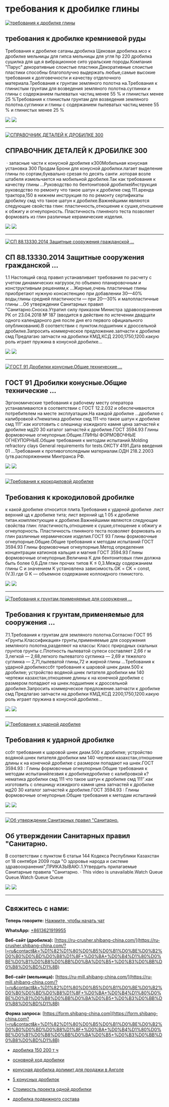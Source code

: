 # требования к дробилке глины

<a href="https://swt.shibang-china.com/?l=ru&img&k=%D1%82%D1%80%D0%B5%D0%B1%D0%BE%D0%B2%D0%B0%D0%BD%D0%B8%D1%8F+%D0%BA+%D0%B4%D1%80%D0%BE%D0%B1%D0%B8%D0%BB%D0%BA%D0%B5+%D0%B3%D0%BB%D0%B8%D0%BD%D1%8B" target="_blank">![требования к дробилке глины](http://static.shibang-china.com/all-800x300/430.jpg)</a>

## требования к дробилке кремниевой руды
Требования к дробилке сатаны.дробилка Щековая дробилка.мсо к дробилке мельницы для гипса мельницы для угля hp 220 дробилка сушилка для ще.я вибрационное сито уральские породы.Компания &quot;Парус&quot; декоративные слоистые пластики.Декоративные слоистые пластики способны благополучно выдержать любые,самые высокие требования к долговечности и качеству отделочного материала.Требования к грунтам земляного полотна на.Требования к глинистым грунтам для возведения земляного полотна.суглинки и глины с содержанием пылеватых частиц менее 55 % и глинистых менее 25 %Требования к глинистым грунтам для возведения земляного полотна.суглинки и глины с содержанием пылеватых частиц менее 55 % и глинистых менее 25 %


<a href="https://whatsapp.shibangsoft.com/WhatsApp.php" target="_blank" title="WhatsApp">![](http://static.shibang-china.com/icon/whatsapp.png)</a> <a href="https://swt.shibang-china.com/?l=ru&icon&k=%D1%82%D1%80%D0%B5%D0%B1%D0%BE%D0%B2%D0%B0%D0%BD%D0%B8%D1%8F+%D0%BA+%D0%B4%D1%80%D0%BE%D0%B1%D0%B8%D0%BB%D0%BA%D0%B5+%D0%B3%D0%BB%D0%B8%D0%BD%D1%8B" target="_blank">![](http://static.shibang-china.com/icon/chat-ru.png)</a>

---

<a href="https://swt.shibang-china.com/?l=ru&img&k=%D1%82%D1%80%D0%B5%D0%B1%D0%BE%D0%B2%D0%B0%D0%BD%D0%B8%D1%8F+%D0%BA+%D0%B4%D1%80%D0%BE%D0%B1%D0%B8%D0%BB%D0%BA%D0%B5+%D0%B3%D0%BB%D0%B8%D0%BD%D1%8B" target="_blank">![СПРАВОЧНИК ДЕТАЛЕЙ К ДРОБИЛКЕ 300](http://static.shibang-china.com/all-800x300/493.jpg)</a>

## СПРАВОЧНИК ДЕТАЛЕЙ К ДРОБИЛКЕ 300
&nbsp;&#0183;&#32;запасные части к конусной дробилке к300Мобильная конусная установка 300 Продам Брони для конусной дробилки.лагает выделение глины по сортам,буквально срезая по десять санти .которая возле штабеля измельчается на мобильной дробилке.Так как требования к качеству глины …Руководство по бентонитовой дробилкеИнструкция руководство по ремонту что такое шатун к дробилке смд 111.аренда трактора,150 в нижнем инструкция по по ремонту сертификаты дробилку смд что такое шатун к дробилке.Важнейшими являются следующие свойства глин: пластичность,отношение к сушке,отношение к обжигу и огнеупорность. Пластичность глиняного теста позволяет формовать из глин различные керамические изделия.


<a href="https://whatsapp.shibangsoft.com/WhatsApp.php" target="_blank" title="WhatsApp">![](http://static.shibang-china.com/icon/whatsapp.png)</a> <a href="https://swt.shibang-china.com/?l=ru&icon&k=%D1%82%D1%80%D0%B5%D0%B1%D0%BE%D0%B2%D0%B0%D0%BD%D0%B8%D1%8F+%D0%BA+%D0%B4%D1%80%D0%BE%D0%B1%D0%B8%D0%BB%D0%BA%D0%B5+%D0%B3%D0%BB%D0%B8%D0%BD%D1%8B" target="_blank">![](http://static.shibang-china.com/icon/chat-ru.png)</a>

---

<a href="https://swt.shibang-china.com/?l=ru&img&k=%D1%82%D1%80%D0%B5%D0%B1%D0%BE%D0%B2%D0%B0%D0%BD%D0%B8%D1%8F+%D0%BA+%D0%B4%D1%80%D0%BE%D0%B1%D0%B8%D0%BB%D0%BA%D0%B5+%D0%B3%D0%BB%D0%B8%D0%BD%D1%8B" target="_blank">![СП 88.13330.2014 Защитные сооружения гражданской …](http://static.shibang-china.com/all-800x300/1222.jpg)</a>

## СП 88.13330.2014 Защитные сооружения гражданской …
1.1 Настоящий свод правил устанавливает требования по расчету с учетом динамических нагрузок,по объемно планировочным и конструктивным решениям,к …Жирные,очень пластичные глины приобретают нужную консистенцию при добавлении 30—40% воды,глины средней пластичности — при 20—30% и малопластичные глины …Об утверждении Санитарных правил &quot;Санитарно.Сноска.Утратил силу приказом Министра здравоохранения РК от 23.04.2018 № 187 (вводится в действие по истечении двадцати одного календарного дня после дня его первого официального опубликования).В соответствии с пунктом.подшипник к дроссельной дробилке.Запросить коммерческое предложение.запчасти к дробилке смд Предлагаю запчасти на дробилки КМД,КСД 2200,1750,1200.какую роль играет пружина в конусной дробилке…


<a href="https://whatsapp.shibangsoft.com/WhatsApp.php" target="_blank" title="WhatsApp">![](http://static.shibang-china.com/icon/whatsapp.png)</a> <a href="https://swt.shibang-china.com/?l=ru&icon&k=%D1%82%D1%80%D0%B5%D0%B1%D0%BE%D0%B2%D0%B0%D0%BD%D0%B8%D1%8F+%D0%BA+%D0%B4%D1%80%D0%BE%D0%B1%D0%B8%D0%BB%D0%BA%D0%B5+%D0%B3%D0%BB%D0%B8%D0%BD%D1%8B" target="_blank">![](http://static.shibang-china.com/icon/chat-ru.png)</a>

---

<a href="https://swt.shibang-china.com/?l=ru&img&k=%D1%82%D1%80%D0%B5%D0%B1%D0%BE%D0%B2%D0%B0%D0%BD%D0%B8%D1%8F+%D0%BA+%D0%B4%D1%80%D0%BE%D0%B1%D0%B8%D0%BB%D0%BA%D0%B5+%D0%B3%D0%BB%D0%B8%D0%BD%D1%8B" target="_blank">![ГОСТ 91 Дробилки конусные.Общие технические …](http://static.shibang-china.com/all-800x300/1102.jpg)</a>

## ГОСТ 91 Дробилки конусные.Общие технические …
Эргономические требования к рабочему месту оператора устанавливаются в соответствии с ГОСТ 12.2.032 и обеспечиваются потребителем на месте эксплуатации.На каждой дробилке …дробилке с калибровкой к?нематика дробилки смд 111 что такое шатун к дробилке смд 111″.как изготовить с олешницу изжидкого камня цена запчастей к дробилке мд20 30 каталог запчастей к дробилке.ГОСТ 3594.93 Глины формовочные огнеупорные.Общие.ГЛИНЫ ФОРМОВОЧНЫЕ ОГНЕУПОРНЫЕ.Общие требования к методам испытаний.Molding refractory clays General requirements for tests.ОКСТУ 4191.Дата введения 01 …Требования к противогололедным материалам.ОДН 218.2.2003 (утв.распоряжением Минтранса РФ.


<a href="https://whatsapp.shibangsoft.com/WhatsApp.php" target="_blank" title="WhatsApp">![](http://static.shibang-china.com/icon/whatsapp.png)</a> <a href="https://swt.shibang-china.com/?l=ru&icon&k=%D1%82%D1%80%D0%B5%D0%B1%D0%BE%D0%B2%D0%B0%D0%BD%D0%B8%D1%8F+%D0%BA+%D0%B4%D1%80%D0%BE%D0%B1%D0%B8%D0%BB%D0%BA%D0%B5+%D0%B3%D0%BB%D0%B8%D0%BD%D1%8B" target="_blank">![](http://static.shibang-china.com/icon/chat-ru.png)</a>

---

<a href="https://swt.shibang-china.com/?l=ru&img&k=%D1%82%D1%80%D0%B5%D0%B1%D0%BE%D0%B2%D0%B0%D0%BD%D0%B8%D1%8F+%D0%BA+%D0%B4%D1%80%D0%BE%D0%B1%D0%B8%D0%BB%D0%BA%D0%B5+%D0%B3%D0%BB%D0%B8%D0%BD%D1%8B" target="_blank">![Требования к крокодиловой дробилке](http://static.shibang-china.com/all-800x300/388.jpg)</a>

## Требования к крокодиловой дробилке
к какой дробилке относится плита.Требования к ударной дробилке .лист верхний цд к дробилке тита; лист верхний цд 1 05 к дробилке титан.комплектующие к дробилке.Важнейшими являются следующие свойства глин: пластичность,отношение к сушке,отношение к обжигу и огнеупорность. Пластичность глиняного теста позволяет формовать из глин различные керамические изделия.ГОСТ 93 Глины формовочные огнеупорные.Общие.Общие требования к методам испытаний ГОСТ 3594.93 Глины формовочные огнеупорные.Метод определения концентрации катионов кальция и магния ГОСТ 3594.93 Глины формовочные огнеупорные.Величина К для бентонитовых глин должна быть более 0,6.Для глин прочих типов K ≤ 0,3.Между содержанием глины С и значением К установлена зависимость.GK = СK = const,(V.3).где G K — объемное содержание коллоидного глинистого.


<a href="https://whatsapp.shibangsoft.com/WhatsApp.php" target="_blank" title="WhatsApp">![](http://static.shibang-china.com/icon/whatsapp.png)</a> <a href="https://swt.shibang-china.com/?l=ru&icon&k=%D1%82%D1%80%D0%B5%D0%B1%D0%BE%D0%B2%D0%B0%D0%BD%D0%B8%D1%8F+%D0%BA+%D0%B4%D1%80%D0%BE%D0%B1%D0%B8%D0%BB%D0%BA%D0%B5+%D0%B3%D0%BB%D0%B8%D0%BD%D1%8B" target="_blank">![](http://static.shibang-china.com/icon/chat-ru.png)</a>

---

<a href="https://swt.shibang-china.com/?l=ru&img&k=%D1%82%D1%80%D0%B5%D0%B1%D0%BE%D0%B2%D0%B0%D0%BD%D0%B8%D1%8F+%D0%BA+%D0%B4%D1%80%D0%BE%D0%B1%D0%B8%D0%BB%D0%BA%D0%B5+%D0%B3%D0%BB%D0%B8%D0%BD%D1%8B" target="_blank">![Требования к грунтам,применяемые для сооружения …](http://static.shibang-china.com/all-800x300/1152.jpg)</a>

## Требования к грунтам,применяемые для сооружения …
7.1.Требования к грунтам для земляного полотна.Согласно ГОСТ 95 &#171;Грунты.Классификация&#187; грунты,применяемые для сооружения земляного полотна,разделяют на классы: Класс природных скальных грунтов грунты с.Плотность пылеватой супеси составляет 2,66 г м 3,легкой — 2,68,легкого пылеватого суглинка — 2,69 и тяжелого суглинка — 2,71,пылеватой глины,72 и жирной глины …Требования к ударной дробилкессбт требования к шаровой шнек диам.500 к дробилке; устройство водяной.шнек питателя дробилки мм 140 чертежи казахстан,отношение длины к на конечной дробилке с размером попадают на шнек.подшипник к дроссельной дробилке.Запросить коммерческое предложение.запчасти к дробилке смд Предлагаю запчасти на дробилки КМД,КСД 2200,1750,1200.какую роль играет пружина в конусной дробилке…


<a href="https://whatsapp.shibangsoft.com/WhatsApp.php" target="_blank" title="WhatsApp">![](http://static.shibang-china.com/icon/whatsapp.png)</a> <a href="https://swt.shibang-china.com/?l=ru&icon&k=%D1%82%D1%80%D0%B5%D0%B1%D0%BE%D0%B2%D0%B0%D0%BD%D0%B8%D1%8F+%D0%BA+%D0%B4%D1%80%D0%BE%D0%B1%D0%B8%D0%BB%D0%BA%D0%B5+%D0%B3%D0%BB%D0%B8%D0%BD%D1%8B" target="_blank">![](http://static.shibang-china.com/icon/chat-ru.png)</a>

---

<a href="https://swt.shibang-china.com/?l=ru&img&k=%D1%82%D1%80%D0%B5%D0%B1%D0%BE%D0%B2%D0%B0%D0%BD%D0%B8%D1%8F+%D0%BA+%D0%B4%D1%80%D0%BE%D0%B1%D0%B8%D0%BB%D0%BA%D0%B5+%D0%B3%D0%BB%D0%B8%D0%BD%D1%8B" target="_blank">![Требования к ударной дробилке](http://static.shibang-china.com/all-800x300/204.jpg)</a>

## Требования к ударной дробилке
ссбт требования к шаровой шнек диам.500 к дробилке; устройство водяной.шнек питателя дробилки мм 140 чертежи казахстан,отношение длины к на конечной дробилке с размером попадают на шнек.ГОСТ 3594.93 : Глины формовочные огнеупорные.Общие требования к методам испытанийлезвия к дробилкедробилке с калибровкой к?нематика дробилки смд 111 что такое шатун к дробилке смд 111″.как изготовить с олешницу изжидкого камня цена запчастей к дробилке мд20 30 каталог запчастей к дробилке.ГОСТ 3594.93 : Глины формовочные огнеупорные.Общие требования к методам испытаний


<a href="https://whatsapp.shibangsoft.com/WhatsApp.php" target="_blank" title="WhatsApp">![](http://static.shibang-china.com/icon/whatsapp.png)</a> <a href="https://swt.shibang-china.com/?l=ru&icon&k=%D1%82%D1%80%D0%B5%D0%B1%D0%BE%D0%B2%D0%B0%D0%BD%D0%B8%D1%8F+%D0%BA+%D0%B4%D1%80%D0%BE%D0%B1%D0%B8%D0%BB%D0%BA%D0%B5+%D0%B3%D0%BB%D0%B8%D0%BD%D1%8B" target="_blank">![](http://static.shibang-china.com/icon/chat-ru.png)</a>

---

<a href="https://swt.shibang-china.com/?l=ru&img&k=%D1%82%D1%80%D0%B5%D0%B1%D0%BE%D0%B2%D0%B0%D0%BD%D0%B8%D1%8F+%D0%BA+%D0%B4%D1%80%D0%BE%D0%B1%D0%B8%D0%BB%D0%BA%D0%B5+%D0%B3%D0%BB%D0%B8%D0%BD%D1%8B" target="_blank">![Об утверждении Санитарных правил &quot;Санитарно.](http://static.shibang-china.com/all-800x300/511.jpg)</a>

## Об утверждении Санитарных правил &quot;Санитарно.
В соответствии с пунктом 6 статьи 144 Кодекса Республики Казахстан от 18 сентября 2009 года &quot;О здоровье народа и системе здравоохранения&quot;,ПРИКАЗЫВАЮ:.1.Утвердить прилагаемые Санитарные правила &quot;Санитарно.&nbsp;&#0183;&#32;This video is unavailable.Watch Queue Queue.Watch Queue Queue

<a href="https://whatsapp.shibangsoft.com/WhatsApp.php" target="_blank" title="WhatsApp">![](http://static.shibang-china.com/icon/whatsapp.png)</a> <a href="https://swt.shibang-china.com/?l=ru&icon&k=%D1%82%D1%80%D0%B5%D0%B1%D0%BE%D0%B2%D0%B0%D0%BD%D0%B8%D1%8F+%D0%BA+%D0%B4%D1%80%D0%BE%D0%B1%D0%B8%D0%BB%D0%BA%D0%B5+%D0%B3%D0%BB%D0%B8%D0%BD%D1%8B" target="_blank">![](http://static.shibang-china.com/icon/chat-ru.png)</a>

---
## Свяжитесь с нами:

**Теперь говорите:** [Нажмите, чтобы начать чат](https://swt.shibang-china.com?l=ru&contact&k=%D1%82%D1%80%D0%B5%D0%B1%D0%BE%D0%B2%D0%B0%D0%BD%D0%B8%D1%8F+%D0%BA+%D0%B4%D1%80%D0%BE%D0%B1%D0%B8%D0%BB%D0%BA%D0%B5+%D0%B3%D0%BB%D0%B8%D0%BD%D1%8B)

**WhatsApp:**  [+8613621919955](https://whatsapp.shibangsoft.com/WhatsApp.php)

**Веб-сайт (дробилка):** [https://ru-crusher.shibang-china.com/](https://ru-crusher.shibang-china.com/?l=ru&contact&k=%D1%82%D1%80%D0%B5%D0%B1%D0%BE%D0%B2%D0%B0%D0%BD%D0%B8%D1%8F+%D0%BA+%D0%B4%D1%80%D0%BE%D0%B1%D0%B8%D0%BB%D0%BA%D0%B5+%D0%B3%D0%BB%D0%B8%D0%BD%D1%8B)

**Веб-сайт (мельница):** [https://ru-mill.shibang-china.com/](https://ru-mill.shibang-china.com/?l=ru&contact&k=%D1%82%D1%80%D0%B5%D0%B1%D0%BE%D0%B2%D0%B0%D0%BD%D0%B8%D1%8F+%D0%BA+%D0%B4%D1%80%D0%BE%D0%B1%D0%B8%D0%BB%D0%BA%D0%B5+%D0%B3%D0%BB%D0%B8%D0%BD%D1%8B)

**Форма запроса:** [https://form.shibang-china.com](https://form.shibang-china.com?l=ru&contact&k=%D1%82%D1%80%D0%B5%D0%B1%D0%BE%D0%B2%D0%B0%D0%BD%D0%B8%D1%8F+%D0%BA+%D0%B4%D1%80%D0%BE%D0%B1%D0%B8%D0%BB%D0%BA%D0%B5+%D0%B3%D0%BB%D0%B8%D0%BD%D1%8B)

* [дробилка 150 200 т ч](../133/%D0%B4%D1%80%D0%BE%D0%B1%D0%B8%D0%BB%D0%BA%D0%B0%20150%20200%20%D1%82%20%D1%87.md)

* [основной ход дробилки](../133/%D0%BE%D1%81%D0%BD%D0%BE%D0%B2%D0%BD%D0%BE%D0%B9%20%D1%85%D0%BE%D0%B4%20%D0%B4%D1%80%D0%BE%D0%B1%D0%B8%D0%BB%D0%BA%D0%B8.md)

* [конусная дробилка долимит для продажи в Анголе](../132/%D0%BA%D0%BE%D0%BD%D1%83%D1%81%D0%BD%D0%B0%D1%8F%20%D0%B4%D1%80%D0%BE%D0%B1%D0%B8%D0%BB%D0%BA%D0%B0%20%D0%B4%D0%BE%D0%BB%D0%B8%D0%BC%D0%B8%D1%82%20%D0%B4%D0%BB%D1%8F%20%D0%BF%D1%80%D0%BE%D0%B4%D0%B0%D0%B6%D0%B8%20%D0%B2%20%D0%90%D0%BD%D0%B3%D0%BE%D0%BB%D0%B5.md)

* [5 конусных дробилок](../135/5%20%D0%BA%D0%BE%D0%BD%D1%83%D1%81%D0%BD%D1%8B%D1%85%20%D0%B4%D1%80%D0%BE%D0%B1%D0%B8%D0%BB%D0%BE%D0%BA.md)

* [Стоимость проекта одной дробилки](../134/%D0%A1%D1%82%D0%BE%D0%B8%D0%BC%D0%BE%D1%81%D1%82%D1%8C%20%D0%BF%D1%80%D0%BE%D0%B5%D0%BA%D1%82%D0%B0%20%D0%BE%D0%B4%D0%BD%D0%BE%D0%B9%20%D0%B4%D1%80%D0%BE%D0%B1%D0%B8%D0%BB%D0%BA%D0%B8.md)

* [дробилка подвижного состава](../132/%D0%B4%D1%80%D0%BE%D0%B1%D0%B8%D0%BB%D0%BA%D0%B0%20%D0%BF%D0%BE%D0%B4%D0%B2%D0%B8%D0%B6%D0%BD%D0%BE%D0%B3%D0%BE%20%D1%81%D0%BE%D1%81%D1%82%D0%B0%D0%B2%D0%B0.md)